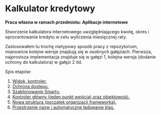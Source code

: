 # **Kalkulator kredytowy**

**Praca własna w ramach przedmiotu: Aplikacje internetowe<br/>**

Stworzenie kalkulatora internetowego uwzględniającego kwotę, okres i oprocentowanie kredytu w celu wyliczenia miesięcznej raty.

Zastosowałem tu trochę nietypowy sposób pracy z repozytorium, mianowicie kolejne wersje znajdują się w osobnych gałęziach. 
Pierwsza, najprostsza implementacja znajduje się w gałęzi 1, kolejna wersja (dodanie ochrony do kalkulatora) w gałęzi 2 itd.

Spis etapów:

1. [Widok, kontroler.](https://github.com/kamilponikwia/AI/tree/step-1) 
2. [Ochrona dostępu.](https://github.com/kamilponikwia/AI/tree/step-2) 
3. [Szablonowanie Smarty.](https://github.com/kamilponikwia/AI/tree/step-3)
4. [Kontroler główny (jeden punkt wejścia) oraz obiektowość.](https://github.com/kamilponikwia/AI/tree/step-4)
5. [Nowa struktura (początek organizacji frameworka).](https://github.com/kamilponikwia/AI/tree/step-5)
6. [Przestrzenie nazw i automatyczne ładowanie klas.](https://github.com/kamilponikwia/AI/tree/step-6)